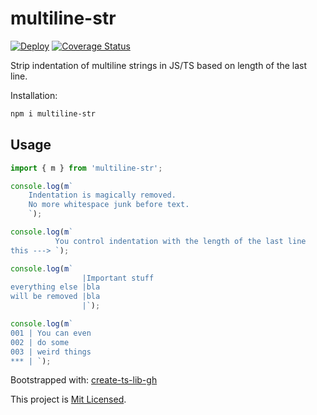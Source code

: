 # multiline-str

[![Deploy](https://github.com/glebbash/multiline-str/workflows/build/badge.svg)](https://github.com/glebbash/multiline-str/actions)
[![Coverage Status](https://coveralls.io/repos/github/glebbash/multiline-str/badge.svg?branch=master)](https://coveralls.io/github/glebbash/multiline-str?branch=master)

Strip indentation of multiline strings in JS/TS based on length of the last line.

<!-- TODO: add extended examples -->

Installation:

```sh
npm i multiline-str
```

## Usage

```ts
import { m } from 'multiline-str';

console.log(m`
    Indentation is magically removed.
    No more whitespace junk before text.
    `);

console.log(m`
          You control indentation with the length of the last line
this ---> `);

console.log(m`
                |Important stuff
everything else |bla
will be removed |bla         
                |`);

console.log(m`
001 | You can even 
002 | do some
003 | weird things
*** | `);
```

Bootstrapped with: [create-ts-lib-gh](https://github.com/glebbash/create-ts-lib-gh)

This project is [Mit Licensed](LICENSE).
